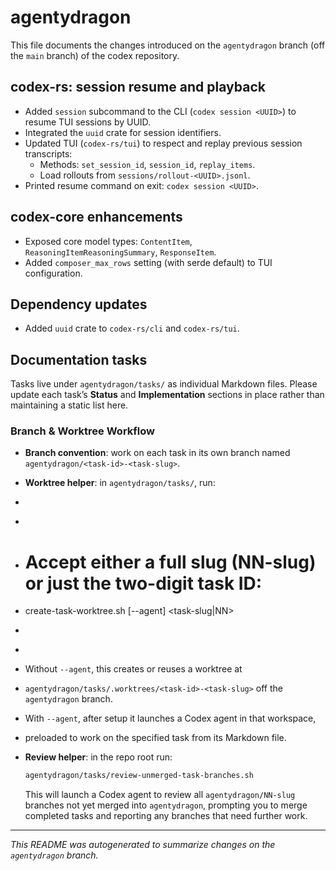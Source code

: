 # agentydragon

This file documents the changes introduced on the `agentydragon` branch
(off the `main` branch) of the codex repository.

## codex-rs: session resume and playback
- Added `session` subcommand to the CLI (`codex session <UUID>`) to resume TUI sessions by UUID.
- Integrated the `uuid` crate for session identifiers.
- Updated TUI (`codex-rs/tui`) to respect and replay previous session transcripts:
  - Methods: `set_session_id`, `session_id`, `replay_items`.
  - Load rollouts from `sessions/rollout-<UUID>.jsonl`.
- Printed resume command on exit: `codex session <UUID>`.

## codex-core enhancements
- Exposed core model types: `ContentItem`, `ReasoningItemReasoningSummary`, `ResponseItem`.
- Added `composer_max_rows` setting (with serde default) to TUI configuration.

## Dependency updates
- Added `uuid` crate to `codex-rs/cli` and `codex-rs/tui`.

## Documentation tasks

Tasks live under `agentydragon/tasks/` as individual Markdown files. Please update each task’s **Status** and **Implementation** sections in place rather than maintaining a static list here.

### Branch & Worktree Workflow

- **Branch convention**: work on each task in its own branch named `agentydragon/<task-id>-<task-slug>`.
- **Worktree helper**: in `agentydragon/tasks/`, run:
-
-   ```sh
-   # Accept either a full slug (NN-slug) or just the two-digit task ID:
-   create-task-worktree.sh [--agent] <task-slug|NN>
-   ```
-
-  Without `--agent`, this creates or reuses a worktree at
-  `agentydragon/tasks/.worktrees/<task-id>-<task-slug>` off the `agentydragon` branch.
-  With `--agent`, after setup it launches a Codex agent in that workspace,
  -  preloaded to work on the specified task from its Markdown file.

  - **Review helper**: in the repo root run:

    ```sh
    agentydragon/tasks/review-unmerged-task-branches.sh
    ```

    This will launch a Codex agent to review all `agentydragon/NN-slug` branches not yet merged into `agentydragon`, prompting you to merge completed tasks and reporting any branches that need further work.

---

*This README was autogenerated to summarize changes on the `agentydragon` branch.*